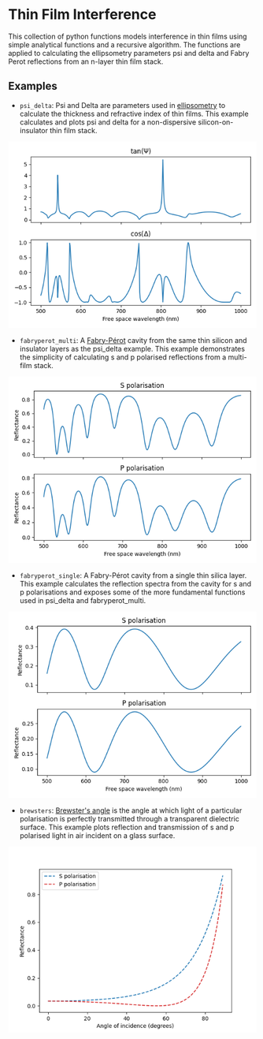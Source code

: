 # Thin Film Interference

This collection of python functions models interference in thin films using simple analytical functions and a recursive algorithm. The functions are applied to calculating the ellipsometry parameters psi and delta and Fabry Perot reflections from an n-layer thin film stack.

## Examples

* `psi_delta`: Psi and Delta are parameters used in [ellipsometry](https://en.wikipedia.org/wiki/Ellipsometry) to calculate the thickness and refractive index of thin films. This example calculates and plots psi and delta for a non-dispersive silicon-on-insulator thin film stack.

![image](./example_figures/psi_delta.png)


* `fabryperot_multi`: A [Fabry-Pérot](https://en.wikipedia.org/wiki/Fabry–Pérot_interferometer) cavity from the same thin silicon and insulator layers as the psi_delta example. This example demonstrates the simplicity of calculating s and p polarised reflections from a multi-film stack.

![image](./example_figures/fabryperot_multi.png)


* `fabryperot_single`: A Fabry-Pérot cavity from a single thin silica layer. This example calculates the reflection spectra from the cavity for s and p polarisations and exposes some of the more fundamental functions used in psi_delta and fabryperot_multi.

![image](./example_figures/fabryperot_single.png)


* `brewsters`: [Brewster's angle](https://en.wikipedia.org/wiki/Brewster's_angle) is the angle at which light of a particular polarisation is perfectly transmitted through a transparent dielectric surface. This example plots reflection and transmission of s and p polarised light in air incident on a glass surface.

![image](./example_figures/brewsters.png)